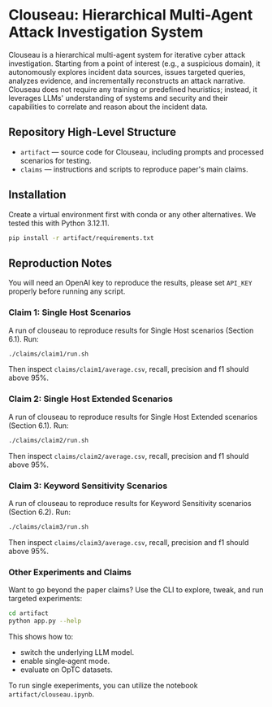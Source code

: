 # Clouseau: Hierarchical Multi-Agent Attack Investigation System

Clouseau is a hierarchical multi-agent system for iterative cyber attack investigation. Starting from a point of interest (e.g., a suspicious domain), it autonomously explores incident data sources, issues targeted queries, analyzes evidence, and incrementally reconstructs an attack narrative. Clouseau does not require any training or predefined heuristics; instead, it leverages LLMs' understanding of systems and security and their capabilities to correlate and reason about the incident data.

## Repository High-Level Structure

- `artifact` — source code for Clouseau, including prompts and processed scenarios for testing.
- `claims` — instructions and scripts to reproduce paper's main claims.

## Installation

Create a virtual environment first with conda or any other alternatives. We tested this with Python 3.12.11.

```bash
pip install -r artifact/requirements.txt
```

## Reproduction Notes
You will need an OpenAI key to reproduce the results, please set `API_KEY` properly before running any script.

### Claim 1: Single Host Scenarios
A run of clouseau to reproduce results for Single Host scenarios (Section 6.1). Run:

```bash
./claims/claim1/run.sh
```

Then inspect `claims/claim1/average.csv`, recall, precision and f1 should above 95%.


### Claim 2: Single Host Extended Scenarios
A run of clouseau to reproduce results for Single Host Extended scenarios (Section 6.1). Run:

```bash
./claims/claim2/run.sh
```

Then inspect `claims/claim2/average.csv`, recall, precision and f1 should above 95%.


### Claim 3: Keyword Sensitivity Scenarios
A run of clouseau to reproduce results for Keyword Sensitivity scenarios (Section 6.2). Run:

```bash
./claims/claim3/run.sh
```

Then inspect `claims/claim3/average.csv`, recall, precision and f1 should above 95%.

### Other Experiments and Claims
Want to go beyond the paper claims? Use the CLI to explore, tweak, and run targeted experiments:

```bash
cd artifact
python app.py --help
```

This shows how to:
- switch the underlying LLM model.
- enable single‑agent mode.
- evaluate on OpTC datasets.

To run single exeperiments, you can utilize the notebook `artifact/clouseau.ipynb`.